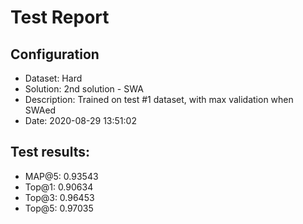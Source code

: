 # Test Report

## Configuration

 - Dataset: Hard
 - Solution: 2nd solution - SWA
 - Description: Trained on test #1 dataset, with max validation when SWAed
 - Date: 2020-08-29 13:51:02

## Test results: 

 - MAP@5:    0.93543
 - Top@1:    0.90634
 - Top@3:    0.96453
 - Top@5:    0.97035

